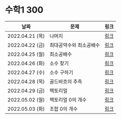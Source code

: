 # 수학1 300

날짜| 문제      | 링크                                          |
---|---------|---------------------------------------------|
2022.04.21 (목)| 나머지 | [링크](https://www.acmicpc.net/problem/10430)
2022.04.22 (금)| 최대공약수와 최소공배수    | [링크](https://www.acmicpc.net/problem/2609)  |
2022.04.25 (월)| 최소공배수    | [링크](https://www.acmicpc.net/problem/1934)   |
2022.04.26 (화)| 소수 찾기    |[링크](https://www.acmicpc.net/problem/1978)  |
2022.04.27 (수)| 소수 구하기    |[링크](https://www.acmicpc.net/problem/1929)  |
2022.04.28 (목)| 골드바흐의 추측    |[링크](https://www.acmicpc.net/problem/6588)  |
2022.04.29 (금)| 팩토리얼    |[링크](https://www.acmicpc.net/problem/10872)  |
2022.05.02 (월)| 팩토리얼 0의 개수    |[링크](https://www.acmicpc.net/problem/1676)  |
2022.05.03 (화)| 조합 0의 개수     |[링크](https://www.acmicpc.net/problem/2004)  |

